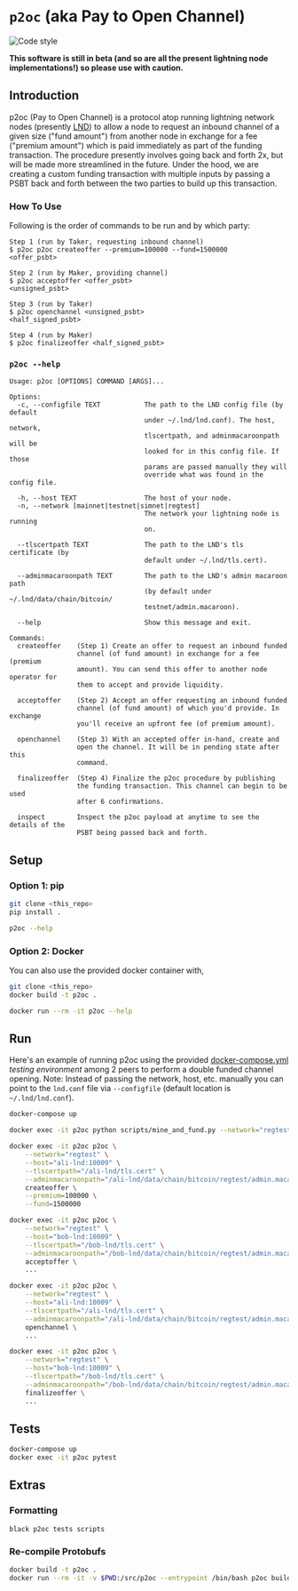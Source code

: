 # `p2oc` (aka Pay to Open Channel)

![Code style](https://img.shields.io/badge/code%20style-black-000000.svg)

**This software is still in beta (and so are all the present lightning node implementations!) so please use with caution.**

## Introduction

p2oc (Pay to Open Channel) is a protocol atop running lightning network nodes (presently [LND](https://github.com/lightningnetwork/lnd)) to allow a node to request an inbound channel of a given size ("fund amount") from another node in exchange for a fee ("premium amount") which is paid immediately as part of the funding transaction. The procedure presently involves going back and forth 2x, but will be made more streamlined in the future. Under the hood, we are creating a custom funding transaction with multiple inputs by passing a PSBT back and forth between the two parties to build up this transaction.

### How To Use

Following is the order of commands to be run and by which party:

```
Step 1 (run by Taker, requesting inbound channel)
$ p2oc p2oc createoffer --premium=100000 --fund=1500000
<offer_psbt>

Step 2 (run by Maker, providing channel)
$ p2oc acceptoffer <offer_psbt>
<unsigned_psbt>

Step 3 (run by Taker)
$ p2oc openchannel <unsigned_psbt>
<half_signed_psbt>

Step 4 (run by Maker)
$ p2oc finalizeoffer <half_signed_psbt>
```

### `p2oc --help`

```
Usage: p2oc [OPTIONS] COMMAND [ARGS]...

Options:
  -c, --configfile TEXT           The path to the LND config file (by default
                                  under ~/.lnd/lnd.conf). The host, network,
                                  tlscertpath, and adminmacaroonpath will be
                                  looked for in this config file. If those
                                  params are passed manually they will
                                  override what was found in the config file.

  -h, --host TEXT                 The host of your node.
  -n, --network [mainnet|testnet|simnet|regtest]
                                  The network your lightning node is running
                                  on.

  --tlscertpath TEXT              The path to the LND's tls certificate (by
                                  default under ~/.lnd/tls.cert).

  --adminmacaroonpath TEXT        The path to the LND's admin macaroon path
                                  (by default under ~/.lnd/data/chain/bitcoin/
                                  testnet/admin.macaroon).

  --help                          Show this message and exit.

Commands:
  createoffer    (Step 1) Create an offer to request an inbound funded
                 channel (of fund amount) in exchange for a fee (premium
                 amount). You can send this offer to another node operator for
                 them to accept and provide liquidity.

  acceptoffer    (Step 2) Accept an offer requesting an inbound funded
                 channel (of fund amount) of which you'd provide. In exchange
                 you'll receive an upfront fee (of premium amount).

  openchannel    (Step 3) With an accepted offer in-hand, create and
                 open the channel. It will be in pending state after this
                 command.

  finalizeoffer  (Step 4) Finalize the p2oc procedure by publishing
                 the funding transaction. This channel can begin to be used
                 after 6 confirmations.

  inspect        Inspect the p2oc payload at anytime to see the details of the
                 PSBT being passed back and forth.
```

## Setup

### Option 1: pip

```bash
git clone <this_repo>
pip install .

p2oc --help
```

### Option 2: Docker

You can also use the provided docker container with,
```bash
git clone <this_repo>
docker build -t p2oc .

docker run --rm -it p2oc --help
```

## Run

Here's an example of running p2oc using the provided [docker-compose.yml](./docker-compose.yml) _testing environment_ among 2 peers to perform a double funded channel opening. Note: Instead of passing the network, host, etc. manually you can point to the `lnd.conf` file via `--configfile` (default location is `~/.lnd/lnd.conf`).

```bash
docker-compose up

docker exec -it p2oc python scripts/mine_and_fund.py --network="regtest"

docker exec -it p2oc p2oc \
    --network="regtest" \
    --host="ali-lnd:10009" \
    --tlscertpath="/ali-lnd/tls.cert" \
    --adminmacaroonpath="/ali-lnd/data/chain/bitcoin/regtest/admin.macaroon" \
    createoffer \
    --premium=100000 \
    --fund=1500000

docker exec -it p2oc p2oc \
    --network="regtest" \
    --host="bob-lnd:10009" \
    --tlscertpath="/bob-lnd/tls.cert" \
    --adminmacaroonpath="/bob-lnd/data/chain/bitcoin/regtest/admin.macaroon" \
    acceptoffer \
    ...

docker exec -it p2oc p2oc \
    --network="regtest" \
    --host="ali-lnd:10009" \
    --tlscertpath="/ali-lnd/tls.cert" \
    --adminmacaroonpath="/ali-lnd/data/chain/bitcoin/regtest/admin.macaroon" \
    openchannel \
    ...

docker exec -it p2oc p2oc \
    --network="regtest" \
    --host="bob-lnd:10009" \
    --tlscertpath="/bob-lnd/tls.cert" \
    --adminmacaroonpath="/bob-lnd/data/chain/bitcoin/regtest/admin.macaroon" \
    finalizeoffer \
    ...
```
## Tests

```bash
docker-compose up
docker exec -it p2oc pytest
```

## Extras

### Formatting

```
black p2oc tests scripts
```

### Re-compile Protobufs

```bash
docker build -t p2oc .
docker run --rm -it -v $PWD:/src/p2oc --entrypoint /bin/bash p2oc build-pb.sh
```
